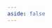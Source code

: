 ```yaml
---
aside: false
---
```


<script setup>
import { useData, useRouter } from 'vitepress';
import DownloadPage from '../../.vitepress/theme/components/download/DownloadPage.vue';

const { lang } = useData();
const router = useRouter();

// Farklı bir dil yolundaysa yönlendirme yap
if (lang.value !== 'tr' && window.location.pathname === '/download' && !window.location.pathname.includes(`/${lang.value}/download`)) {
  router.go(`/${lang.value}/download`);
}
</script>

<ClientOnly>
    <DownloadPage/>
</ClientOnly>